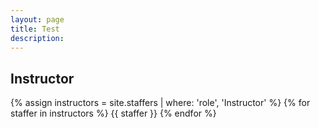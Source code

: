 ```yaml
---
layout: page
title: Test
description: 
---
```



## Instructor

{% assign instructors = site.staffers | where: 'role', 'Instructor' %}
{% for staffer in instructors %}
{{ staffer }}
{% endfor %}
